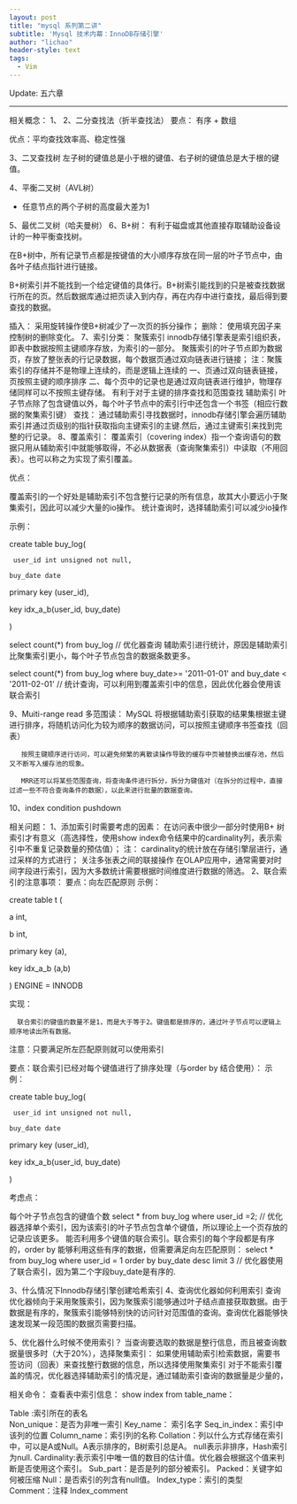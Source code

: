 ```yaml
---
layout: post
title: "mysql 系列第二讲"
subtitle: 'Mysql 技术内幕：InnoDB存储引擎'
author: "lichao"
header-style: text
tags:
  - Vim
---
```


Update: 五六章

---

相关概念：
1、
2、二分查找法（折半查找法）
   要点： 有序 + 数组

   优点：平均查找效率高、稳定性强

3、二叉查找树
左子树的键值总是小于根的键值、右子树的键值总是大于根的键值。

4、平衡二叉树（AVL树）
+ 任意节点的两个子树的高度最大差为1

5、最优二叉树（哈夫曼树）
6、B+树：
有利于磁盘或其他直接存取辅助设备设计的一种平衡查找树。

在B+树中，所有记录节点都是按键值的大小顺序存放在同一层的叶子节点中，由各叶子结点指针进行链接。

B+树索引并不能找到一个给定键值的具体行。B+树索引能找到的只是被查找数据行所在的页。然后数据库通过把页读入到内存，再在内存中进行查找，最后得到要查找的数据。

插入：
采用旋转操作使B+树减少了一次页的拆分操作；
删除：
使用填充因子来控制树的删除变化。
7、索引分类：
聚簇索引
innodb存储引擎表是索引组织表，即表中数据按照主键顺序存放，为索引的一部分。
聚簇索引的叶子节点即为数据页，存放了整张表的行记录数据，每个数据页通过双向链表进行链接；
注：聚簇索引的存储并不是物理上连续的，而是逻辑上连续的
      一、页通过双向链表链接，页按照主键的顺序排序
      二、每个页中的记录也是通过双向链表进行维护，物理存储同样可以不按照主键存储。
有利于对于主键的排序查找和范围查找
辅助索引
叶子节点除了包含键值以外，每个叶子节点中的索引行中还包含一个书签（相应行数据的聚集索引键）
查找：
   通过辅助索引寻找数据时，innodb存储引擎会遍历辅助索引并通过页级别的指针获取指向主键索引的主键.然后，通过主键索引来找到完整的行记录。
8、覆盖索引：
覆盖索引（covering index）指一个查询语句的数据只用从辅助索引中就能够取得，不必从数据表（查询聚集索引）中读取（不用回表）。也可以称之为实现了索引覆盖。

优点：

覆盖索引的一个好处是辅助索引不包含整行记录的所有信息，故其大小要远小于聚集索引，因此可以减少大量的io操作。
统计查询时，选择辅助索引可以减少io操作


示例：

create table buy_log(

     user_id int unsigned not null,

    buy_date date

   primary key (user_id),

   key idx_a_b(user_id, buy_date)

)



select count(*) from buy_log // 优化器查询 辅助索引进行统计，原因是辅助索引比聚集索引更小，每个叶子节点包含的数据条数更多。



select count(*) from buy_log where buy_date>= '2011-01-01' and buy_date < '2011-02-01'  // 统计查询，可以利用到覆盖索引中的信息，因此优化器会使用该联合索引



9、Muiti-range read 多范围读：
       MySQL 将根据辅助索引获取的结果集根据主键进行排序，将随机访问化为较为顺序的数据访问，可以按照主键顺序书签查找（回表）

       按照主键顺序进行访问，可以避免频繁的离散读操作导致的缓存中页被替换出缓存池，然后又不断写入缓存池的现象。

       MRR还可以将某些范围查询，将查询条件进行拆分，拆分为键值对（在拆分的过程中，直接过滤一些不符合查询条件的数据），以此来进行批量的数据查询。

10、index condition pushdown



相关问题：
1、添加索引时需要考虑的因素：
在访问表中很少一部分时使用B+ 树索引才有意义（高选择性，使用show index命令结果中的cardinality列，表示索引中不重复记录数量的预估值）；
注： cardinality的统计放在存储引擎层进行，通过采样的方式进行；
关注多张表之间的联接操作
在OLAP应用中，通常需要对时间字段进行索引，因为大多数统计需要根据时间维度进行数据的筛选。
2、联合索引的注意事项：
要点：向左匹配原则
示例：

create table t (

 a int,

 b int,

primary key (a),

key idx_a_b (a,b)

) ENGINE = INNODB

实现：

      联合索引的键值的数量不是1，而是大于等于2。键值都是排序的，通过叶子节点可以逻辑上顺序地读出所有数据。

注意：只要满足所左匹配原则就可以使用索引

要点：联合索引已经对每个键值进行了排序处理（与order by 结合使用）：
示例：

create table buy_log(

     user_id int unsigned not null,

    buy_date date

   primary key (user_id),

   key idx_a_b(user_id, buy_date)

)

考虑点：

每个叶子节点包含的键值个数
select * from buy_log where user_id =2;  // 优化器选择单个索引，因为该索引的叶子节点包含单个键值，所以理论上一个页存放的记录应该更多。
能否利用多个键值的联合索引。联合索引的每个字段都是有序的，order by 能够利用这些有序的数据，但需要满足向左匹配原则：
select * from buy_log where user_id = 1 order by buy_date desc limit 3   // 优化器使用了联合索引，因为第二个字段buy_date是有序的.



3、什么情况下Innodb存储引擎创建哈希索引
4、查询优化器如何利用索引
    查询优化器倾向于采用聚簇索引，因为聚簇索引能够通过叶子结点直接获取数据。由于数据是有序的，聚簇索引能够特别快的访问针对范围值的查询。查询优化器能够快速发现某一段范围的数据页需要扫描。

5、优化器什么时候不使用索引？
当查询要选取的数据是整行信息，而且被查询数据量很多时（大于20%），选择聚集索引：
如果使用辅助索引检索数据，需要书签访问（回表）来查找整行数据的信息，所以选择使用聚集索引
对于不能索引覆盖的情况，优化器选择辅助索引的情况是，通过辅助索引查询的数据量是少量的，

相关命令：
查看表中索引信息： show index from table_name：

Table :索引所在的表名           
Non_unique：是否为非唯一索引
Key_name： 索引名字
Seq_in_index：索引中该列的位置
Column_name：索引列的名称
Collation：列以什么方式存储在索引中，可以是A或Null。A表示排序的，B树索引总是A。 null表示非排序，Hash索引为null.
Cardinality:表示索引中唯一值的数目的估计值。优化器会根据这个值来判断是否使用这个索引。
Sub_part：是否是列的部分被索引。
Packed：关键字如何被压缩
Null：是否索引的列含有null值。
Index_type：索引的类型
Comment：注释
Index_comment


